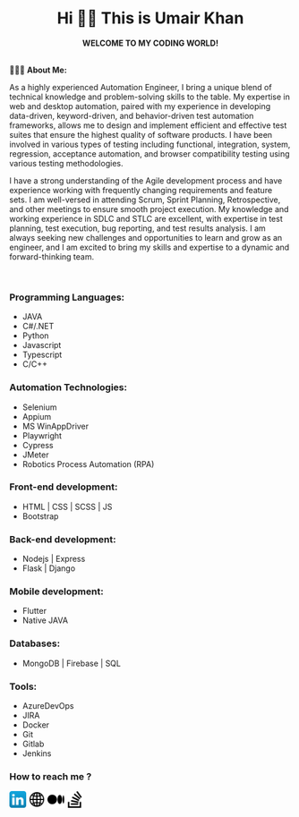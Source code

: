 # <div align="center">Hi 👋🏼 This is Umair Khan</div>
 <div align="center"><strong>WELCOME TO MY CODING WORLD!</strong></div>
<br>

👨🏽‍💻 **About Me:**
<p>As a highly experienced Automation Engineer, I bring a unique blend of technical knowledge and problem-solving skills to the table. My expertise in web and desktop automation, paired with my experience in developing data-driven, keyword-driven, and behavior-driven test automation frameworks, allows me to design and implement efficient and effective test suites that ensure the highest quality of software products. I have been involved in various types of testing including functional, integration, system, regression, acceptance automation, and browser compatibility testing using various testing methodologies.<br>

I have a strong understanding of the Agile development process and have experience working with frequently changing requirements and feature sets. I am well-versed in attending Scrum, Sprint Planning, Retrospective, and other meetings to ensure smooth project execution. My knowledge and working experience in SDLC and STLC are excellent, with expertise in test planning, test execution, bug reporting, and test results analysis. I am always seeking new challenges and opportunities to learn and grow as an engineer, and I am excited to bring my skills and expertise to a dynamic and forward-thinking team.</p>
<br>

### Programming Languages:
- JAVA
- C#/.NET
- Python
- Javascript
- Typescript
- C/C++

### Automation Technologies:
- Selenium
- Appium
- MS WinAppDriver
- Playwright
- Cypress
- JMeter
- Robotics Process Automation (RPA)

### Front-end development:
- HTML | CSS | SCSS | JS
- Bootstrap

### Back-end development:
- Nodejs | Express
- Flask | Django


### Mobile development:
- Flutter
- Native JAVA

### Databases:
- MongoDB | Firebase | SQL

### Tools:
- AzureDevOps
- JIRA
- Docker
- Git
- Gitlab
- Jenkins

### How to reach me ?

[<img src="./linkedin_icon.png" width="30" height="30">](https://www.linkedin.com/in/mumairkhan13/)
[<img src="./website_icon.png" width="30" height="30">](https://muhammadumairkhan.com/)
[<img src="./medium_icon.png" width="30" height="30">](https://medium.com/@kmuhammadumair02)
[<img src="./stack_icon.png" width="30" height="30">](https://stackoverflow.com/users/20954212/muhammad-umair-khan)
